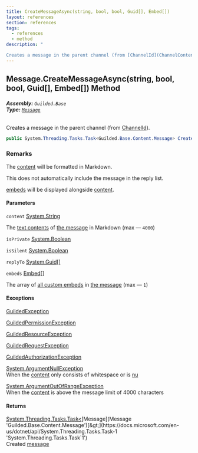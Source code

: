 ```yaml
---
title: CreateMessageAsync(string, bool, bool, Guid[], Embed[])
layout: references
section: references
tags:
  - references
  - method
description: "

Creates a message in the parent channel (from [ChannelId](ChannelContent_TId,TServer_.ChannelId 'Guilded.Base.Content.ChannelContent<TId,TServer>.ChannelId'))."
---
```


## Message.CreateMessageAsync(string, bool, bool, Guid[], Embed[]) Method
###### **Assembly:** `Guilded.Base`<br/>**Type:** [`Message`](Message 'Guilded.Base.Content.Message')

Creates a message in the parent channel (from [ChannelId](ChannelContent_TId,TServer_.ChannelId 'Guilded.Base.Content.ChannelContent<TId,TServer>.ChannelId')).

```csharp
public System.Threading.Tasks.Task<Guilded.Base.Content.Message> CreateMessageAsync(string content, bool isPrivate=false, bool isSilent=false, Guid[]? replyTo=null, params Guilded.Base.Embeds.Embed[] embeds);
```

### Remarks
  
The [content](Message.CreateMessageAsync(string,bool,bool,Guid[],Embed[])#Guilded.Base.Content.Message.CreateMessageAsync(string,bool,bool,Guid[],Guilded.Base.Embeds.Embed[]).content 'Guilded.Base.Content.Message.CreateMessageAsync(string, bool, bool, Guid[], Guilded.Base.Embeds.Embed[]).content') will be formatted in Markdown.  
  
This does not automatically include the message in the reply list.  
  
[embeds](Message.CreateMessageAsync(string,bool,bool,Guid[],Embed[])#Guilded.Base.Content.Message.CreateMessageAsync(string,bool,bool,Guid[],Guilded.Base.Embeds.Embed[]).embeds 'Guilded.Base.Content.Message.CreateMessageAsync(string, bool, bool, Guid[], Guilded.Base.Embeds.Embed[]).embeds') will be displayed alongside [content](Message.CreateMessageAsync(string,bool,bool,Guid[],Embed[])#Guilded.Base.Content.Message.CreateMessageAsync(string,bool,bool,Guid[],Guilded.Base.Embeds.Embed[]).content 'Guilded.Base.Content.Message.CreateMessageAsync(string, bool, bool, Guid[], Guilded.Base.Embeds.Embed[]).content').
#### Parameters

<a name='Guilded.Base.Content.Message.CreateMessageAsync(string,bool,bool,Guid[],Guilded.Base.Embeds.Embed[]).content'></a>

`content` [System.String](https://docs.microsoft.com/en-us/dotnet/api/System.String 'System.String')

The [text contents](Message.Content 'Guilded.Base.Content.Message.Content') of [the message](Message 'Guilded.Base.Content.Message') in Markdown (max — `4000`)

<a name='Guilded.Base.Content.Message.CreateMessageAsync(string,bool,bool,Guid[],Guilded.Base.Embeds.Embed[]).isPrivate'></a>

`isPrivate` [System.Boolean](https://docs.microsoft.com/en-us/dotnet/api/System.Boolean 'System.Boolean')

<a name='Guilded.Base.Content.Message.CreateMessageAsync(string,bool,bool,Guid[],Guilded.Base.Embeds.Embed[]).isSilent'></a>

`isSilent` [System.Boolean](https://docs.microsoft.com/en-us/dotnet/api/System.Boolean 'System.Boolean')

<a name='Guilded.Base.Content.Message.CreateMessageAsync(string,bool,bool,Guid[],Guilded.Base.Embeds.Embed[]).replyTo'></a>

`replyTo` [System.Guid](https://docs.microsoft.com/en-us/dotnet/api/System.Guid 'System.Guid')[[]](https://docs.microsoft.com/en-us/dotnet/api/System.Array 'System.Array')

<a name='Guilded.Base.Content.Message.CreateMessageAsync(string,bool,bool,Guid[],Guilded.Base.Embeds.Embed[]).embeds'></a>

`embeds` [Embed](Embed 'Guilded.Base.Embeds.Embed')[[]](https://docs.microsoft.com/en-us/dotnet/api/System.Array 'System.Array')

The array of [all custom embeds](Embed 'Guilded.Base.Embeds.Embed') in [the message](Message 'Guilded.Base.Content.Message') (max — `1`)

#### Exceptions

[GuildedException](GuildedException 'Guilded.Base.GuildedException')

[GuildedPermissionException](GuildedPermissionException 'Guilded.Base.GuildedPermissionException')

[GuildedResourceException](GuildedResourceException 'Guilded.Base.GuildedResourceException')

[GuildedRequestException](GuildedRequestException 'Guilded.Base.GuildedRequestException')

[GuildedAuthorizationException](GuildedAuthorizationException 'Guilded.Base.GuildedAuthorizationException')

[System.ArgumentNullException](https://docs.microsoft.com/en-us/dotnet/api/System.ArgumentNullException 'System.ArgumentNullException')  
When the [content](Message.CreateMessageAsync(string,bool,bool,Guid[],Embed[])#Guilded.Base.Content.Message.CreateMessageAsync(string,bool,bool,Guid[],Guilded.Base.Embeds.Embed[]).content 'Guilded.Base.Content.Message.CreateMessageAsync(string, bool, bool, Guid[], Guilded.Base.Embeds.Embed[]).content') only consists of whitespace or is [nu](https://docs.microsoft.com/en-us/dotnet/csharp/language-reference/keywords/nu 'https://docs.microsoft.com/en-us/dotnet/csharp/language-reference/keywords/nu')

[System.ArgumentOutOfRangeException](https://docs.microsoft.com/en-us/dotnet/api/System.ArgumentOutOfRangeException 'System.ArgumentOutOfRangeException')  
When the [content](Message.CreateMessageAsync(string,bool,bool,Guid[],Embed[])#Guilded.Base.Content.Message.CreateMessageAsync(string,bool,bool,Guid[],Guilded.Base.Embeds.Embed[]).content 'Guilded.Base.Content.Message.CreateMessageAsync(string, bool, bool, Guid[], Guilded.Base.Embeds.Embed[]).content') is above the message limit of 4000 characters

#### Returns
[System.Threading.Tasks.Task&lt;](https://docs.microsoft.com/en-us/dotnet/api/System.Threading.Tasks.Task-1 'System.Threading.Tasks.Task`1')[Message](Message 'Guilded.Base.Content.Message')[&gt;](https://docs.microsoft.com/en-us/dotnet/api/System.Threading.Tasks.Task-1 'System.Threading.Tasks.Task`1')  
Created [message](Message 'Guilded.Base.Content.Message')